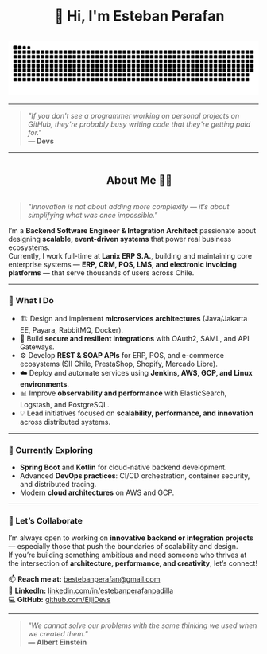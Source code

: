<div id="user-content-toc">
  <ul align="center">
    <summary><h1 style="display: inline-block">👋 Hi, I'm Esteban Perafan</h1></summary>
  </ul>
</div>

<div align="center">
  <img src="https://github.com/EijiDevs/EijiDevs/blob/main/blob/resources/img/grid-snake.svg" alt="snake" />
</div>

---
> *"If you don't see a programmer working on personal projects on GitHub, they're probably busy writing code that they're getting paid for."*  
> **— Devs**
---

<div id="user-content-toc">
  <ul align="center">
    <summary><h2 style="display: inline-block">About Me 👨‍💻</h2></summary>
  </ul>
</div>

> *"Innovation is not about adding more complexity — it’s about simplifying what was once impossible."*

I’m a **Backend Software Engineer & Integration Architect** passionate about designing **scalable, event-driven systems** that power real business ecosystems.  
Currently, I work full-time at **Lanix ERP S.A.**, building and maintaining core enterprise systems — **ERP, CRM, POS, LMS, and electronic invoicing platforms** — that serve thousands of users across Chile.

---

### 🧩 What I Do  
- 🏗️ Design and implement **microservices architectures** (Java/Jakarta EE, Payara, RabbitMQ, Docker).  
- 🔐 Build **secure and resilient integrations** with OAuth2, SAML, and API Gateways.  
- ⚙️ Develop **REST & SOAP APIs** for ERP, POS, and e-commerce ecosystems (SII Chile, PrestaShop, Shopify, Mercado Libre).  
- ☁️ Deploy and automate services using **Jenkins, AWS, GCP, and Linux environments**.  
- 📊 Improve **observability and performance** with ElasticSearch, Logstash, and PostgreSQL.  
- 💡 Lead initiatives focused on **scalability, performance, and innovation** across distributed systems.

---

### 🌱 Currently Exploring  
- **Spring Boot** and **Kotlin** for cloud-native backend development.  
- Advanced **DevOps practices**: CI/CD orchestration, container security, and distributed tracing.  
- Modern **cloud architectures** on AWS and GCP.

---

### 🤝 Let’s Collaborate  
I’m always open to working on **innovative backend or integration projects** — especially those that push the boundaries of scalability and design.  
If you’re building something ambitious and need someone who thrives at the intersection of **architecture, performance, and creativity**, let’s connect!  

📫 **Reach me at:** [bestebanperafan@gmail.com](mailto:bestebanperafan@gmail.com)  
🔗 **LinkedIn:** [linkedin.com/in/estebanperafanpadilla](https://www.linkedin.com/in/estebanperafanpadilla)  
💻 **GitHub:** [github.com/EijiDevs](https://github.com/EijiDevs)

---

> *"We cannot solve our problems with the same thinking we used when we created them."*  
> **— Albert Einstein**
